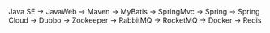 Java SE -> JavaWeb -> Maven -> MyBatis -> SpringMvc -> Spring -> Spring Cloud -> Dubbo -> Zookeeper -> RabbitMQ -> RocketMQ -> Docker -> Redis